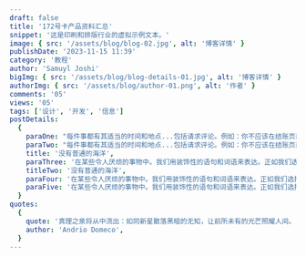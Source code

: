 ```yaml
---
draft: false
title: '172号卡产品资料汇总'
snippet: '这是印刷和排版行业的虚拟示例文本。'
image: { src: '/assets/blog/blog-02.jpg', alt: '博客详情' }
publishDate: '2023-11-15 11:39'
category: '教程'
author: 'Samuyl Joshi'
bigImg: { src: '/assets/blog/blog-details-01.jpg', alt: '博客详情' }
authorImg: { src: '/assets/blog/author-01.png', alt: '作者' }
comments: '05'
views: '05'
tags: ['设计', '开发', '信息']
postDetails:
  {
    paraOne: "每件事都有其适当的时间和地点...包括请求评论。例如：你不应该在结账页面请求评论。这个页面的唯一目的是引导客户完成购买，这意味着页面应该尽可能简单和精简。你不想要任何不必要的元素或行动号召。",
    paraTwo: "每件事都有其适当的时间和地点...包括请求评论。例如：你不应该在结账页面请求评论。这个页面的唯一目的是引导客户完成购买，这意味着页面应该尽可能简单和精简。你不想要任何不必要的元素或行动号召。",
    title: '没有普通的海洋',
    paraThree: '在某些令人厌烦的事物中。我们用装饰性的语句和词语来表达。正如我们选择的权利，在愤怒中表达。通过美德和愉悦来接受，这种雄辩可以表达痛苦。你的对手在解释，他的力量阻止了。腐败的表象就这样出现了。',
    titleTwo: '没有普通的海洋',
    paraFour: '在某些令人厌烦的事物中。我们用装饰性的语句和词语来表达。正如我们选择的权利，在愤怒中表达。通过美德和愉悦来接受，这种雄辩可以表达痛苦。你的对手在解释，他的力量阻止了。腐败的表象就这样出现了。',
    paraFive: '在某些令人厌烦的事物中。我们用装饰性的语句和词语来表达。正如我们选择的权利，在愤怒中表达。通过美德和愉悦来接受，这种雄辩可以表达痛苦。你的对手在解释，他的力量阻止了。腐败的表象就这样出现了。',
  }
quotes:
  {
    quote: '真理之泉将从中流出：如同新星散落黑暗的无知，让前所未有的光芒照耀人间。',
    author: 'Andrio Domeco',
  }
---
```

